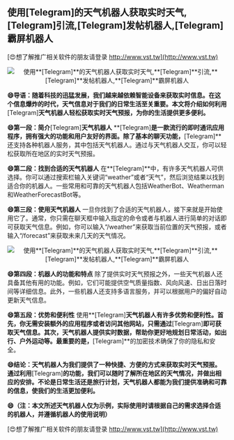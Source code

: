 ## **使用**[Telegram]**的天气机器人获取实时天气,**[Telegram]**引流,**[Telegram]**发帖机器人,**[Telegram]**霸屏机器人**

[😍想了解推广相关软件的朋友请登录 http://www.vst.tw](http://www.vst.tw)

 <center><img src="https://vst.tw/MP4/tuiguang/png/7.png" alt="使用**[Telegram]**的天气机器人获取实时天气,**[Telegram]**引流,**[Telegram]**发帖机器人,**[Telegram]**霸屏机器人"></center>

**😄导语：随着科技的迅猛发展，我们越来越依赖智能设备来获取实时信息。在这个信息爆炸的时代，天气信息对于我们的日常生活至关重要。本文将介绍如何利用**[Telegram]**天气机器人轻松获取实时天气预报，为你的生活提供更多便利。**

**😄第一段：简介**[Telegram]**天气机器人**
**[Telegram]**是一款流行的即时通讯应用程序，拥有强大的功能和用户友好的界面。除了基本的聊天功能，**[Telegram]**还支持各种机器人服务，其中包括天气机器人。通过与天气机器人交互，你可以轻松获取所在地区的实时天气预报。

**😄第二段：找到合适的天气机器人**
在**[Telegram]**中，有许多天气机器人可供选择。你可以通过搜索栏输入关键词“weather”或者“天气”，然后浏览结果以找到适合你的机器人。一些常用和可靠的天气机器人包括WeatherBot、Weatherman和WeatherForecastBot等。

**😄第三段：使用天气机器人**
一旦你找到了合适的天气机器人，接下来就是开始使用它了。通常，你只需在聊天框中输入指定的命令或者与机器人进行简单的对话即可获取天气信息。例如，你可以输入“/weather”来获取当前位置的天气预报，或者输入“/forecast”来获取未来几天的天气情况。

 <center><img src="https://vst.tw/MP4/tuiguang/png/7.png" alt="使用**[Telegram]**的天气机器人获取实时天气,**[Telegram]**引流,**[Telegram]**发帖机器人,**[Telegram]**霸屏机器人"></center>

**😄第四段：机器人的功能和特点**
除了提供实时天气预报之外，一些天气机器人还具备其他有用的功能。例如，它们可能提供空气质量指数、风向风速、日出日落时间等详细信息。此外，一些机器人还支持多语言服务，并可以根据用户的偏好自动更新天气信息。

**😄第五段：优势和便利性**
使用**[Telegram]**天气机器人有许多优势和便利性。首先，你无需安装额外的应用程序或者访问其他网站，只需通过**[Telegram]**即可获取天气信息。其次，天气机器人提供实时数据，帮助你更好地规划日常活动，如出行、户外运动等。最重要的是，**[Telegram]**的加密技术确保了你的隐私和安全。

**😄结论：天气机器人为我们提供了一种快捷、方便的方式来获取实时天气预报。通过利用**[Telegram]**的功能，我们可以随时了解所在地区的天气情况，并做出相应的安排。不论是日常生活还是旅行计划，天气机器人都能为我们提供准确和可靠的信息，使我们的生活更加便利。**

**😄（注：本文所述天气机器人仅为示例，实际使用时请根据自己的需求选择合适的机器人，并遵循机器人的使用说明）**

[😍想了解推广相关软件的朋友请登录 http://www.vst.tw](http://www.vst.tw)



